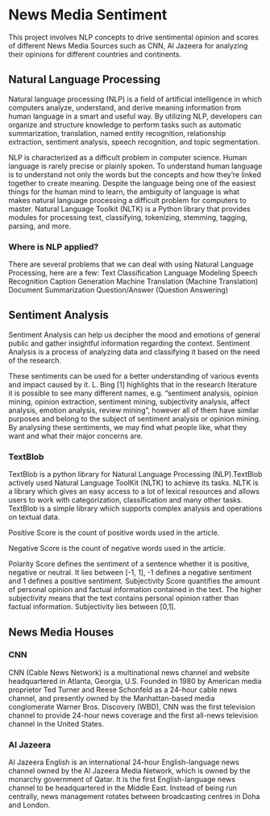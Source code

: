 # News Media Sentiment

This project involves NLP concepts to drive sentimental opinion and scores of different News Media Sources such as CNN, Al Jazeera  for analyzing their opinions for different countries and continents.

## Natural Language Processing
Natural language processing (NLP) is a field of artificial intelligence in which computers analyze, understand, and derive meaning information from human language in a smart and useful way. By utilizing NLP, developers can organize and structure knowledge to perform tasks such as automatic summarization, translation, named entity recognition, relationship extraction, sentiment analysis, speech recognition, and topic segmentation.

NLP is characterized as a difficult problem in computer science. Human language is rarely precise or plainly spoken. To understand human language is to understand not only the words but the concepts and how they’re linked together to create meaning. Despite the language being one of the easiest things for the human mind to learn, the ambiguity of language is what makes natural language processing a difficult problem for computers to master.
Natural Language Toolkit (NLTK) is a Python library that provides modules for processing text, classifying, tokenizing, stemming, tagging, parsing, and more.

### Where is NLP applied?
There are several problems that we can deal with using Natural Language Processing, here are a few:
Text Classification
Language Modeling
Speech Recognition
Caption Generation
Machine Translation (Machine Translation)
Document Summarization
Question/Answer (Question Answering)

## Sentiment Analysis

Sentiment Analysis can help us decipher the mood and emotions of general public and gather insightful information regarding the context. Sentiment Analysis is a process of analyzing data and classifying it based on the need of the research.

These sentiments can be used for a better understanding of various events and impact caused by it. L. Bing [1] highlights that in the research literature it is possible to see many different names, e.g. “sentiment analysis, opinion mining, opinion extraction, sentiment mining, subjectivity analysis, affect analysis, emotion analysis, review mining”, however all of them have similar purposes and belong to the subject of sentiment analysis or opinion mining. By analysing these sentiments, we may find what people like, what they want and what their major concerns are.

### TextBlob

TextBlob is a python library for Natural Language Processing (NLP).TextBlob actively used Natural Language ToolKit (NLTK) to achieve its tasks. NLTK is a library which gives an easy access to a lot of lexical resources and allows users to work with categorization, classification and many other tasks. TextBlob is a simple library which supports complex analysis and operations on textual data.

Positive Score is the count of positive words used in the article.

Negative Score is the count of negative words used in the article.

Polarity Score defines the sentiment of a sentence whether it is positive, negative or neutral. It lies between [-1, 1], -1 defines a negative sentiment and 1 defines a positive sentiment.
Subjectivity Score quantifies the amount of personal opinion and factual information contained in the text. The higher subjectivity means that the text contains personal opinion rather than factual information. Subjectivity lies between [0,1].

## News Media Houses

### CNN

CNN (Cable News Network) is a multinational news channel and website headquartered in Atlanta, Georgia, U.S. Founded in 1980 by American media proprietor Ted Turner and Reese Schonfeld as a 24-hour cable news channel, and presently owned by the Manhattan-based media conglomerate Warner Bros. Discovery (WBD), CNN was the first television channel to provide 24-hour news coverage and the first all-news television channel in the United States.

### Al Jazeera

Al Jazeera English is an international 24-hour English-language news channel owned by the Al Jazeera Media Network, which is owned by the monarchy government of Qatar. It is the first English-language news channel to be headquartered in the Middle East. Instead of being run centrally, news management rotates between broadcasting centres in Doha and London.
